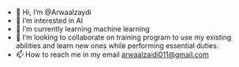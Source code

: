 - 👋 Hi, I’m @Arwaalzaydi
- 👀 I’m interested in AI
- 🌱 I’m currently learning machine learning
- 💞️ I’m looking to collaborate on training program to use my existing abilities and learn new ones while performing essential duties.
- 📫 How to reach me in my email arwaalzaidi011@gmail.com

<!---
Arwaalzaydi/Arwaalzaydi is a ✨ special ✨ repository because its `README.md` (this file) appears on your GitHub profile.
You can click the Preview link to take a look at your changes.
--->

